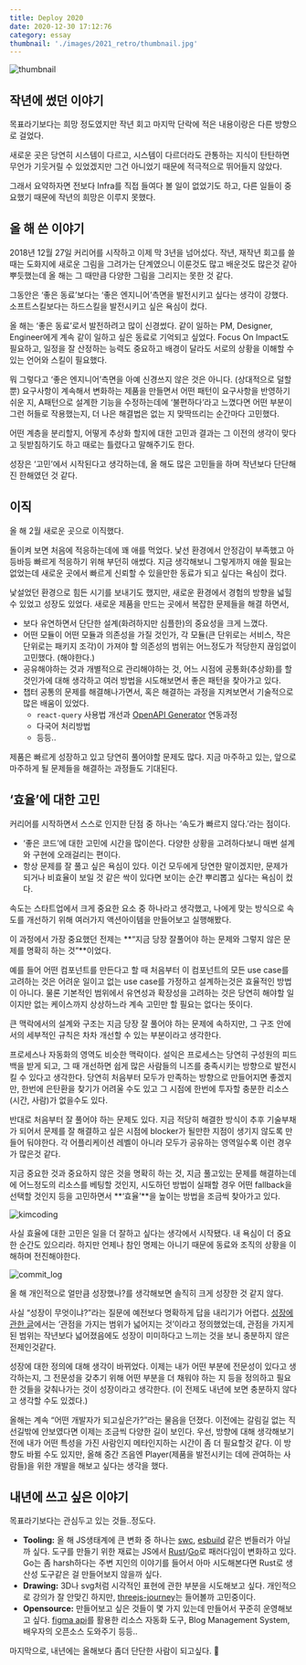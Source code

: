 ```yaml
---
title: Deploy 2020
date: 2020-12-30 17:12:76
category: essay
thumbnail: './images/2021_retro/thumbnail.jpg'
---
```


![thumbnail](./images/2021_retro/thumbnail.jpg)

## 작년에 썼던 이야기

목표라기보다는 희망 정도였지만 작년 회고 마지막 단락에 적은 내용이랑은 다른 방향으로 걸었다.

새로운 곳은 당연히 시스템이 다르고, 시스템이 다르더라도 관통하는 지식이 탄탄하면 무언가 기웃거릴 수 있었겠지만 그건 아니었기 때문에 적극적으로 뛰어들지 않았다.

그래서 요약하자면 전보다 Infra를 직접 들여다 볼 일이 없었기도 하고, 다른 일들이 중요했기 때문에 작년의 희망은 이루지 못했다.

## 올 해 쓴 이야기

2018년 12월 27일 커리어를 시작하고 이제 막 3년을 넘어섰다. 작년, 재작년 회고를 쓸 때는 도화지에 새로운 그림을 그려가는 단계였으니 이룬것도 많고 배운것도 많은것 같아 뿌듯했는데 올 해는 그 때만큼 다양한 그림을 그리지는 못한 것 같다.

그동안은 ‘좋은 동료’보다는 ‘좋은 엔지니어’측면을 발전시키고 싶다는 생각이 강했다. 소프트스킬보다는 하드스킬을 발전시키고 싶은 욕심이 컸다.

올 해는 ‘좋은 동료’로서 발전하려고 많이 신경썼다. 같이 일하는 PM, Designer, Engineer에게 계속 같이 일하고 싶은 동료로 기억되고 싶었다. Focus On Impact도 필요하고, 일정을 잘 산정하는 능력도 중요하고 배경이 달라도 서로의 상황을 이해할 수 있는 언어와 스킬이 필요했다.

뭐 그렇다고 ‘좋은 엔지니어’측면을 아예 신경쓰지 않은 것은 아니다. (상대적으로 덜할뿐) 요구사항이 계속해서 변화하는 제품을 만들면서 어떤 패턴이 요구사항을 반영하기 쉬운 지, A패턴으로 설계한 기능을 수정하는데에 ‘불편하다’라고 느꼈다면 어떤 부분이 그런 허들로 작용했는지, 더 나은 해결법은 없는 지 맞딱뜨리는 순간마다 고민했다.

어떤 계층을 분리할지, 어떻게 추상화 할지에 대한 고민과 결과는 그 이전의 생각이 맞다고 뒷받침하기도 하고 때로는 틀렸다고 말해주기도 한다. 

성장은 ‘고민’에서 시작된다고 생각하는데, 올 해도 많은 고민들을 하며 작년보다 단단해진 한해였던 것 같다.

## 이직

올 해 2월 새로운 곳으로 이직했다. 

돌이켜 보면 처음에 적응하는데에 꽤 애를 먹었다. 낯선 환경에서 안정감이 부족했고 아등바등 빠르게 적응하기 위해 부던히 애썼다. 지금 생각해보니 그렇게까지 애쓸 필요는 없었는데 새로운 곳에서 빠르게 신뢰할 수 있을만한 동료가 되고 싶다는 욕심이 컸다.

낯설었던 환경으로 힘든 시기를 보내기도 했지만, 새로운 환경에서 경험의 방향을 넓힐 수 있었고 성장도 있었다.  새로운 제품을 만드는 곳에서 복잡한 문제들을 해결 하면서,

- 보다 유연하면서 단단한 설계(화려하지만 심플한)의 중요성을 크게 느꼈다.
- 어떤 모듈이 어떤 모듈과 의존성을 가질 것인가, 각 모듈(큰 단위로는 서비스, 작은 단위로는 패키지 조각)이 가져야 할 의존성의 범위는 어느정도가 적당한지 끊임없이 고민했다. (해야한다.)
- 공유해야하는 것과 개별적으로 관리해야하는 것, 어느 시점에 공통화(추상화)를 할것인가에 대해 생각하고 여러 방법을 시도해보면서 좋은 패턴을 찾아가고 있다.
- 챕터 공통의 문제를 해결해나가면서, 혹은 해결하는 과정을 지켜보면서 기술적으로 많은 배움이 있었다.
    - `react-query` 사용법 개선과 [OpenAPI Generator](https://openapi-generator.tech/) 연동과정
    - 다국어 처리방법
    - 등등..

제품은 빠르게 성장하고 있고 당연히 풀어야할 문제도 많다. 지금 마주하고 있는, 앞으로 마주하게 될 문제들을 해결하는 과정들도 기대된다.

## ‘효율’에 대한 고민

커리어를 시작하면서 스스로 인지한 단점 중 하나는 ‘속도가 빠르지 않다.’라는 점이다.

- ‘좋은 코드’에 대한 고민에 시간을 많이쓴다. 다양한 상황을 고려하다보니 매번 설계와 구현에 오래걸리는 편이다.
- 항상 문제를 잘 풀고 싶은 욕심이 있다. 이건 모두에게 당연한 말이겠지만, 문제가 되거나 비효율이 보일 것 같은 싹이 있다면 보이는 순간 뿌리뽑고 싶다는 욕심이 컸다.

속도는 스타트업에서 크게 중요한 요소 중 하나라고 생각했고, 나에게 맞는 방식으로 속도를 개선하기 위해 여러가지 액션아이템을 만들어보고 실행해봤다. 

이 과정에서 가장 중요했던 전제는 **“지금 당장 잘풀어야 하는 문제와 그렇지 않은 문제를 명확히 하는 것”**이었다.

예를 들어 어떤 컴포넌트를 만든다고 할 때 처음부터 이 컴포넌트의 모든 use case를 고려하는 것은 어려운 일이고 없는 use case를 가정하고 설계하는것은 효율적인 방법이 아니다. 물론 기본적인 범위에서 유연성과 확장성을 고려하는 것은 당연히 해야할 일이지만 없는 케이스까지 상상하느라 계속 고민만 할 필요는 없다는 뜻이다.

큰 맥락에서의 설계와 구조는 지금 당장 잘 풀어야 하는 문제에 속하지만, 그 구조 안에서의 세부적인 규칙은 차차 개선할 수 있는 부분이라고 생각한다.

프로세스나 자동화의 영역도 비슷한 맥락이다. 설익은 프로세스는 당연히 구성원의 피드백을 받게 되고, 그 때 개선하면 쉽게 많은 사람들의 니즈를 충족시키는 방향으로 발전시킬 수 있다고 생각한다. 당연히 처음부터 모두가 만족하는 방향으로 만들어지면 좋겠지만, 한번에 은탄환을 찾기가 어려울 수도 있고 그 시점에 한번에 투자할 충분한 리소스(시간, 사람)가 없을수도 있다.

반대로 처음부터 잘 풀어야 하는 문제도 있다. 지금 적당히 해결한 방식이 추후 기술부채가 되어서 문제를 잘 해결하고 싶은 시점에 blocker가 될만한 지점이 생기지 않도록 만들어 둬야한다. 각 어플리케이션 레벨이 아니라 모두가 공유하는 영역일수록 이런 경우가 많은것 같다.

지금 중요한 것과 중요하지 않은 것을 명확히 하는 것, 지금 풀고있는 문제를 해결하는데에 어느정도의 리소스를 베팅할 것인지, 시도하던 방법이 실패할 경우 어떤 fallback을 선택할 것인지 등을 고민하면서 **‘효율’**을 높이는 방법을 조금씩 찾아가고 있다.

![kimcoding](./images/2021_retro/kimcoding.png)

사실 효율에 대한 고민은 일을 더 잘하고 싶다는 생각에서 시작됐다. 내 욕심이 더 중요한 순간도 있으리라. 하지만 언제나 참인 명제는 아니기 때문에 동료와 조직의 상황을 이해하며 전진해야한다.

![commit_log](./images/2021_retro/commit_log.jpg)

올 해 개인적으로 얼만큼 성장했나?를 생각해보면 솔직히 크게 성장한 것 같지 않다.

사실 “성장이 무엇이냐?”라는 질문에 예전보다 명확하게 답을 내리기가 어렵다. [성장에 관한 글](https://so-so.dev/essay/no-silver-bullet/#%EC%A0%95%EC%9D%98)에서는 ‘관점을 가지는 범위가 넓어지는 것’이라고 정의했었는데, 관점을 가지게 된 범위는 작년보다 넓어졌음에도 성장이 미미하다고 느끼는 것을 보니 충분하지 않은 전제인것같다.

성장에 대한 정의에 대해 생각이 바뀌었다. 이제는 내가 어떤 부분에 전문성이 있다고 생각하는지, 그 전문성을 갖추기 위해 어떤 부분을 더 채워야 하는 지 등을 정의하고 필요한 것들을 갖춰나가는 것이 성장이라고 생각한다. (이 전제도 내년에 보면 충분하지 않다고 생각할 수도 있겠다.)

올해는 계속 “어떤 개발자가 되고싶은가?”라는 물음을 던졌다. 이전에는 갈림길 없는 직선길밖에 안보였다면 이제는 조금씩 다양한 길이 보인다. 우선, 방향에 대해 생각해보기 전에 내가 어떤 특성을 가진 사람인지 메타인지하는 시간이 좀 더 필요할것 같다. 이 방향도 바뀔 수도 있지만, 올해 중간 즈음엔 Player(제품을 발전시키는 데에 관여하는 사람들)을 위한 개발을 해보고 싶다는 생각을 했다.

## 내년에 쓰고 싶은 이야기

목표라기보다는 관심두고 있는 것들..정도다.

- **Tooling:** 올 해 JS생태계에 큰 변화 중 하나는 [swc](https://swc.rs/), [esbuild](https://esbuild.github.io/) 같은 번들러가 아닐까 싶다. 도구를 만들기 위한 재료는 JS에서 [Rust](https://www.rust-lang.org/)/[Go](https://go.dev/)로 패러다임이 변화하고 있다. Go는 좀 harsh하다는 주변 지인의 이야기를 들어서 아마 시도해본다면 Rust로 생산성 도구같은 걸 만들어보지 않을까 싶다.
- **Drawing:** 3D나 svg처럼 시각적인 표현에 관한 부분을 시도해보고 싶다. 개인적으로 강의가 잘 안맞긴 하지만, [threejs-journey](https://threejs-journey.com/)는 들어볼까 고민중이다.
- **Opensource:** 만들어보고 싶은 것들이 몇 가지 있는데 만들어서 꾸준히 운영해보고 싶다. [figma api](https://www.figma.com/developers/api)를 활용한 리소스 자동화 도구, Blog Management System, 배우자의 오픈소스 도와주기 등등..

마지막으로, 내년에는 올해보다 좀더 단단한 사람이 되고싶다. 🌈
